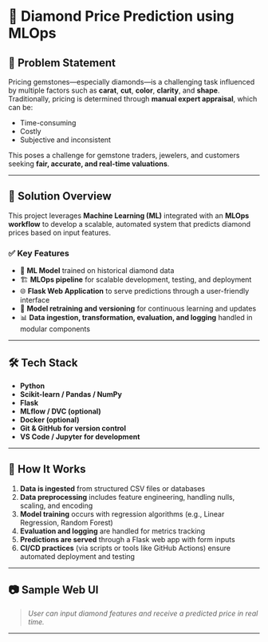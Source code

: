 # 💎 Diamond Price Prediction using MLOps

## 🧩 Problem Statement

Pricing gemstones—especially diamonds—is a challenging task influenced by multiple factors such as **carat**, **cut**, **color**, **clarity**, and **shape**. Traditionally, pricing is determined through **manual expert appraisal**, which can be:

- Time-consuming  
- Costly  
- Subjective and inconsistent  

This poses a challenge for gemstone traders, jewelers, and customers seeking **fair, accurate, and real-time valuations**.

---

## 🎯 Solution Overview

This project leverages **Machine Learning (ML)** integrated with an **MLOps workflow** to develop a scalable, automated system that predicts diamond prices based on input features.

### ✅ Key Features

- 🧠 **ML Model** trained on historical diamond data  
- 🏗️ **MLOps pipeline** for scalable development, testing, and deployment  
- 🌐 **Flask Web Application** to serve predictions through a user-friendly interface  
- 🔁 **Model retraining and versioning** for continuous learning and updates  
- 📊 **Data ingestion, transformation, evaluation, and logging** handled in modular components

---

## 🛠️ Tech Stack

- **Python**
- **Scikit-learn / Pandas / NumPy**
- **Flask**
- **MLflow / DVC (optional)**
- **Docker (optional)**
- **Git & GitHub for version control**
- **VS Code / Jupyter for development**

---

## 🚀 How It Works

1. **Data is ingested** from structured CSV files or databases  
2. **Data preprocessing** includes feature engineering, handling nulls, scaling, and encoding  
3. **Model training** occurs with regression algorithms (e.g., Linear Regression, Random Forest)  
4. **Evaluation and logging** are handled for metrics tracking  
5. **Predictions are served** through a Flask web app with form inputs  
6. **CI/CD practices** (via scripts or tools like GitHub Actions) ensure automated deployment and testing

---

## 📷 Sample Web UI

> _User can input diamond features and receive a predicted price in real time._

---



